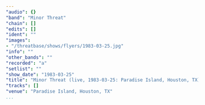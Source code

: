 ```yaml
---
"audio": {}
"band": "Minor Threat"
"chain": []
"edits": []
"ident": ""
"images":
- "/threatbase/shows/flyers/1983-03-25.jpg"
"info": ""
"other_bands": ""
"recorded": "a"
"setlist": ""
"show_date": "1983-03-25"
"title": "Minor Threat (live, 1983-03-25: Paradise Island, Houston, TX)"
"tracks": []
"venue": "Paradise Island, Houston, TX"
...
```

